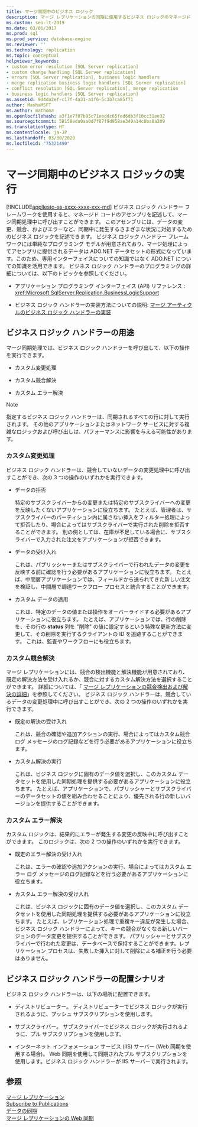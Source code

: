 ```yaml
---
title: マージ同期中のビジネス ロジック
description: マージ レプリケーションの同期に使用するビジネス ロジックのマネージド アセンブリ コードを記述する方法について説明します。
ms.custom: seo-lt-2019
ms.date: 03/01/2017
ms.prod: sql
ms.prod_service: database-engine
ms.reviewer: ''
ms.technology: replication
ms.topic: conceptual
helpviewer_keywords:
- custom error resolution [SQL Server replication]
- custom change handling [SQL Server replication]
- errors [SQL Server replication], business logic handlers
- merge replication business logic handlers [SQL Server replication]
- conflict resolution [SQL Server replication], merge replication
- business logic handlers [SQL Server replication]
ms.assetid: 9d4da2ef-c17f-4a31-a1f6-5c3b7ca85f71
author: MashaMSFT
ms.author: mathoma
ms.openlocfilehash: a3f1e7f07b95c71eeddc65fed6db3f10cc31ee32
ms.sourcegitcommit: 58158eda0aa0d7f87f9d958ae349a14c0ba8a209
ms.translationtype: HT
ms.contentlocale: ja-JP
ms.lasthandoff: 03/30/2020
ms.locfileid: "75321490"
---
```

# <a name="execute-business-logic-during-merge-synchronization"></a>マージ同期中のビジネス ロジックの実行
[!INCLUDE[appliesto-ss-xxxx-xxxx-xxx-md](../../../includes/appliesto-ss-xxxx-xxxx-xxx-md.md)]
  ビジネス ロジック ハンドラー フレームワークを使用すると、マネージド コードのアセンブリを記述して、マージ同期処理中に呼び出すことができます。 このアセンブリには、データの変更、競合、およびエラーなど、同期中に発生するさまざまな状況に対処するためのビジネス ロジックを記述できます。 ビジネス ロジック ハンドラー フレームワークには単純なプログラミング モデルが用意されており、マージ処理によってアセンブリに提供されるデータは ADO.NET データセットの形式になっています。このため、専用インターフェイスについての知識ではなく ADO.NET についての知識を活用できます。 ビジネス ロジック ハンドラーのプログラミングの詳細については、以下のトピックを参照してください。  
  
-   アプリケーション プログラミング インターフェイス (API) リファレンス : <xref:Microsoft.SqlServer.Replication.BusinessLogicSupport>  
  
-   ビジネス ロジック ハンドラーの実装方法についての説明: [マージ アーティクルのビジネス ロジック ハンドラーの実装](../../../relational-databases/replication/implement-a-business-logic-handler-for-a-merge-article.md)  
  
## <a name="uses-for-business-logic-handlers"></a>ビジネス ロジック ハンドラーの用途  
 マージ同期処理では、ビジネス ロジック ハンドラーを呼び出して、以下の操作を実行できます。  
  
-   カスタム変更処理  
  
-   カスタム競合解決  
  
-   カスタム エラー解決  
  
> [!NOTE]  
>  指定するビジネス ロジック ハンドラーは、同期されるすべての行に対して実行されます。 その他のアプリケーションまたはネットワーク サービスに対する複雑なロジックおよび呼び出しは、パフォーマンスに影響を与える可能性があります。  
  
### <a name="custom-change-handling"></a>カスタム変更処理  
 ビジネス ロジック ハンドラーは、競合していないデータの変更処理中に呼び出すことができ、次の 3 つの操作のいずれかを実行できます。  
  
-   データの拒否  
  
     特定のサブスクライバーからの変更または特定のサブスクライバーへの変更を反映したくないアプリケーションに役立ちます。 たとえば、管理者は、サブスクライバーのパーティション内に属さない挿入をフィルター処理によって拒否したり、場合によってはサブスクライバーで実行された削除を拒否することができます。 別の例としては、在庫が不足している場合に、サブスクライバーで入力された注文をアプリケーションが拒否できます。  
  
-   データの受け入れ  
  
     これは、パブリッシャーまたはサブスクライバーで行われたデータの変更を反映する前に確認を行う必要があるアプリケーションに役立ちます。 たとえば、中間層アプリケーションでは、フィールドから送られてきた新しい注文を検証し、中間層で調達ワークフロー プロセスと統合することができます。  
  
-   カスタム データの適用  
  
     これは、特定のデータの値または操作をオーバーライドする必要があるアプリケーションに役立ちます。 たとえば、アプリケーションでは、行の削除を、その行の **status** 列を "削除" の値に設定するという特殊な更新方法に変更して、その削除を実行するクライアントの ID を追跡することができます。 これは、監査やワークフローにも役立ちます。  
  
### <a name="custom-conflict-resolution"></a>カスタム競合解決  
 マージ レプリケーションには、競合の検出機能と解決機能が用意されており、既定の解決方法を受け入れるか、競合に対するカスタム解決方法を選択することができます。 詳細については、「 [マージ レプリケーションの競合検出および解決の詳細](../../../relational-databases/replication/merge/advanced-merge-replication-conflict-detection-and-resolution.md)」を参照してください。 ビジネス ロジック ハンドラーは、競合しているデータの変更処理中に呼び出すことができ、次の 2 つの操作のいずれかを実行できます。  
  
-   既定の解決の受け入れ  
  
     これは、競合の確認や追加アクションの実行、場合によってはカスタム競合ログ メッセージのログ記録などを行う必要があるアプリケーションに役立ちます。  
  
-   カスタム解決の実行  
  
     これは、ビジネス ロジックに固有のデータ値を選択し、このカスタム データセットを使用した同期処理を提供する必要があるアプリケーションに役立ちます。 たとえば、アプリケーションで、パブリッシャーとサブスクライバーのデータセットの値を組み合わせることにより、優先される行の新しいバージョンを提供することができます。  
  
### <a name="custom-error-resolution"></a>カスタム エラー解決  
 カスタム ロジックは、結果的にエラーが発生する変更の反映中に呼び出すことができます。 このロジックは、次の 2 つの操作のいずれかを実行できます。  
  
-   既定のエラー解決の受け入れ  
  
     これは、エラーの確認や追加アクションの実行、場合によってはカスタム エラー ログ メッセージのログ記録などを行う必要があるアプリケーションに役立ちます。  
  
-   カスタム エラー解決の受け入れ  
  
     これは、ビジネス ロジックに固有のデータ値を選択し、このカスタム データセットを使用した同期処理を提供する必要があるアプリケーションに役立ちます。 たとえば、レプリケーション処理で重複キー違反が発生した場合、ビジネス ロジック ハンドラーによって、キーの競合がなくなる新しいバージョンのデータ変更を提供することができます。 パブリッシャーとサブスクライバーで行われた変更は、データベースで保持することができます。レプリケーション プロセスは、失敗した挿入に対して削除による補正を行う必要はありません。  
  
## <a name="deployment-scenarios-for-business-logic-handlers"></a>ビジネス ロジック ハンドラーの配置シナリオ  
 ビジネス ロジック ハンドラーは、以下の場所に配置できます。  
  
-   ディストリビューター。 ディストリビューターでビジネス ロジックが実行されるように、プッシュ サブスクリプションを使用します。  
  
-   サブスクライバー。 サブスクライバーでビジネス ロジックが実行されるように、プル サブスクリプションを使用します。  
  
-   インターネット インフォメーション サービス (IIS) サーバー (Web 同期を使用する場合)。 Web 同期を使用して同期されたプル サブスクリプションを使用します。ビジネス ロジック ハンドラーが IIS サーバーで実行されます。  
  
## <a name="see-also"></a>参照  
 [マージ レプリケーション](../../../relational-databases/replication/merge/merge-replication.md)   
 [Subscribe to Publications](../../../relational-databases/replication/subscribe-to-publications.md)   
 [データの同期](../../../relational-databases/replication/synchronize-data.md)   
 [マージ レプリケーションの Web 同期](../../../relational-databases/replication/web-synchronization-for-merge-replication.md)  
  
  
